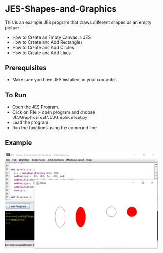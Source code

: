# JES-Shapes-and-Graphics
This is an example JES program that draws different shapes on an empty picture

* How to Create an Empty Canvas in JES
* How to Create and Add Rectangles
* How to Create and Add Circles
* How to Create and Add Lines


## Prerequisites 

* Make sure you have JES installed on your computer.

## To Run

* Open the JES Program.
* Click on File > open program and choose JESGraphicsTest/JESGraphicsTest.py
* Load the program
* Run the functions using the command line


## Example

![alt text](preview.jpg)
